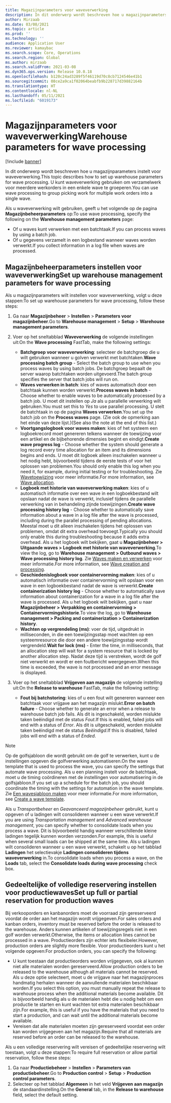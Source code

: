 ```yaml
---
title: Magazijnparameters voor waveverwerking
description: In dit onderwerp wordt beschreven hoe u magazijnparameters instelt voor waveverwerking. U kunt waveverwerking gebruiken om verzamelwerk voor meerdere werkorders in een enkele wave te groeperen.
author: Mirzaab
ms.date: 03/08/2021
ms.topic: article
ms.prod: ''
ms.technology: ''
audience: Application User
ms.reviewer: kamaybac
ms.search.scope: Core, Operations
ms.search.region: Global
ms.author: mirzaab
ms.search.validFrom: 2021-03-08
ms.dyn365.ops.version: Release 10.0.18
ms.openlocfilehash: b120c24ad3289f5f46119d70c8cb7124546e41b1
ms.sourcegitcommit: 08ce2a9ca1f02064beabfb9b228717d39882164b
ms.translationtype: HT
ms.contentlocale: nl-NL
ms.lasthandoff: 05/11/2021
ms.locfileid: "6019173"
---
```

# <a name="warehouse-parameters-for-wave-processing"></a><span data-ttu-id="ed981-104">Magazijnparameters voor waveverwerking</span><span class="sxs-lookup"><span data-stu-id="ed981-104">Warehouse parameters for wave processing</span></span>

[!include [banner](../includes/banner.md)]

<span data-ttu-id="ed981-105">In dit onderwerp wordt beschreven hoe u magazijnparameters instelt voor waveverwerking.</span><span class="sxs-lookup"><span data-stu-id="ed981-105">This topic describes how to set up warehouse parameters for wave processing.</span></span> <span data-ttu-id="ed981-106">U kunt waveverwerking gebruiken om verzamelwerk voor meerdere werkorders in een enkele wave te groeperen.</span><span class="sxs-lookup"><span data-stu-id="ed981-106">You can use wave processing to group picking work for multiple work orders into a single wave.</span></span>

<span data-ttu-id="ed981-107">Als u waveverwerking wilt gebruiken, geeft u het volgende op de pagina **Magazijnbeheerparameters** op:</span><span class="sxs-lookup"><span data-stu-id="ed981-107">To use wave processing, specify the following on the **Warehouse management parameters** page:</span></span>

- <span data-ttu-id="ed981-108">Of u waves kunt verwerken met een batchtaak.</span><span class="sxs-lookup"><span data-stu-id="ed981-108">If you can process waves by using a batch job.</span></span>
- <span data-ttu-id="ed981-109">Of u gegevens verzamelt in een logbestand wanneer waves worden verwerkt.</span><span class="sxs-lookup"><span data-stu-id="ed981-109">If you collect information in a log file when waves are processed.</span></span>

## <a name="set-up-warehouse-management-parameters-for-wave-processing"></a><span data-ttu-id="ed981-110">Magazijnbeheerparameters instellen voor waveverwerking</span><span class="sxs-lookup"><span data-stu-id="ed981-110">Set up warehouse management parameters for wave processing</span></span>

<span data-ttu-id="ed981-111">Als u magazijnparameters wilt instellen voor waveverwerking, volgt u deze stappen:</span><span class="sxs-lookup"><span data-stu-id="ed981-111">To set up warehouse parameters for wave processing, follow these steps:</span></span>

1. <span data-ttu-id="ed981-112">Ga naar **Magazijnbeheer** \> **Instellen** \> **Parameters voor magazijnbeheer**.</span><span class="sxs-lookup"><span data-stu-id="ed981-112">Go to **Warehouse management** \> **Setup** \> **Warehouse management parameters**.</span></span>

1. <span data-ttu-id="ed981-113">Voer op het sneltabblad **Waveverwerking** de volgende instellingen uit:</span><span class="sxs-lookup"><span data-stu-id="ed981-113">On the **Wave processing** FastTab, make the following settings:</span></span>

    - <span data-ttu-id="ed981-114">**Batchgroep voor waveverwerking**: selecteer de batchgroep die u wilt gebruiken wanneer u golven verwerkt met batchtaken.</span><span class="sxs-lookup"><span data-stu-id="ed981-114">**Wave processing batch group** - Select the batch group to use when you process waves by using batch jobs.</span></span> <span data-ttu-id="ed981-115">De batchgroep bepaalt de server waarop batchtaken worden uitgevoerd.</span><span class="sxs-lookup"><span data-stu-id="ed981-115">The batch group specifies the server that batch jobs will run on.</span></span>
    - <span data-ttu-id="ed981-116">**Waves verwerken in batch**: kies of waves automatisch door een batchtaak kunnen worden verwerkt.</span><span class="sxs-lookup"><span data-stu-id="ed981-116">**Process waves in batch** - Choose whether to enable waves to be automatically processed by a batch job.</span></span> <span data-ttu-id="ed981-117">U moet dit instellen op *Ja* als u parallelle verwerking wilt gebruiken.</span><span class="sxs-lookup"><span data-stu-id="ed981-117">You must set this to *Yes* to use parallel processing.</span></span> <span data-ttu-id="ed981-118">U stelt de batchtaak in op de pagina **Waves verwerken**.</span><span class="sxs-lookup"><span data-stu-id="ed981-118">You set up the batch job on the **Process waves** page.</span></span> <span data-ttu-id="ed981-119">(Zie ook de opmerking aan het einde van deze lijst.)</span><span class="sxs-lookup"><span data-stu-id="ed981-119">(See also the note at the end of this list.)</span></span>
    - <span data-ttu-id="ed981-120">**Voortgangslogboek voor waves maken**: kies of het systeem een logboekrecord moet genereren telkens wanneer de toewijzing voor een artikel en de bijbehorende dimensies begint en eindigt.</span><span class="sxs-lookup"><span data-stu-id="ed981-120">**Create wave progress log** - Choose whether the system should generate a log record every time allocation for an item and its dimensions begins and ends.</span></span> <span data-ttu-id="ed981-121">U moet dit logboek alleen inschakelen wanneer u het nodig hebt, bijvoorbeeld tijdens de eerste tests of voor het oplossen van problemen.</span><span class="sxs-lookup"><span data-stu-id="ed981-121">You should only enable this log when you need it, for example, during initial testing or for troubleshooting.</span></span> <span data-ttu-id="ed981-122">Zie [Wavetoewijzing](wave-allocation-method.md) voor meer informatie.</span><span class="sxs-lookup"><span data-stu-id="ed981-122">For more information, see [Wave allocation](wave-allocation-method.md).</span></span>
    - <span data-ttu-id="ed981-123">**Logboek met historie van waveverwerking maken**: kies of u automatisch informatie over een wave in een logboekbestand wilt opslaan nadat de wave is verwerkt, inclusief tijdens de parallelle verwerking van in behandeling zijnde toewijzingen.</span><span class="sxs-lookup"><span data-stu-id="ed981-123">**Create wave processing history log** - Choose whether to automatically save information about a wave in a log file after the wave is processed, including during the parallel processing of pending allocations.</span></span> <span data-ttu-id="ed981-124">Meestal moet u dit alleen inschakelen tijdens het oplossen van problemen, omdat dit extra overhead toevoegt.</span><span class="sxs-lookup"><span data-stu-id="ed981-124">Typically you should only enable this during troubleshooting because it adds extra overhead.</span></span> <span data-ttu-id="ed981-125">Als u het logboek wilt bekijken, gaat u **Magazijnbeheer \> Uitgaande waves \> Logboek met historie van waveverwerking**.</span><span class="sxs-lookup"><span data-stu-id="ed981-125">To view the log, go to **Warehouse management \> Outbound waves \> Wave processing history log**.</span></span> <span data-ttu-id="ed981-126">Zie [Waves maken en verwerken](wave-processing.md) voor meer informatie.</span><span class="sxs-lookup"><span data-stu-id="ed981-126">For more information, see [Wave creation and processing](wave-processing.md).</span></span>
    - <span data-ttu-id="ed981-127">**Geschiedenislogboek voor containervorming maken**: kies of u automatisch informatie over containervorming wilt opslaan voor een wave in een logboekbestand nadat de wave is verwerkt.</span><span class="sxs-lookup"><span data-stu-id="ed981-127">**Create containerization history log** - Choose whether to automatically save information about containerization for a wave in a log file after the wave is processed.</span></span> <span data-ttu-id="ed981-128">Als u het logboek wilt bekijken, gaat u naar **Magazijnbeheer \> Verpakking en containervorming \> Containervormingshistorie**.</span><span class="sxs-lookup"><span data-stu-id="ed981-128">To view the log, go to **Warehouse management \> Packing and containerization \> Containerization history**.</span></span>
    - <span data-ttu-id="ed981-129">**Wachten op vergrendeling (ms)**: voer de tijd, uitgedrukt in milliseconden, in die een toewijzingsstap moet wachten op een systeemresource die door een andere toewijzingsstap wordt vergrendeld.</span><span class="sxs-lookup"><span data-stu-id="ed981-129">**Wait for lock (ms)** - Enter the time, in milliseconds, that an allocation step will wait for a system resource that is locked by another allocation step.</span></span> <span data-ttu-id="ed981-130">Nadat deze tijd is verstreken, wordt de golf niet verwerkt en wordt er een foutbericht weergegeven.</span><span class="sxs-lookup"><span data-stu-id="ed981-130">When this time is exceeded, the wave is not processed and an error message is displayed.</span></span>

1. <span data-ttu-id="ed981-131">Voer op het sneltabblad **Vrijgeven aan magazijn** de volgende instelling uit:</span><span class="sxs-lookup"><span data-stu-id="ed981-131">On the **Release to warehouse** FastTab, make the following setting:</span></span>

    - <span data-ttu-id="ed981-132">**Fout bij batchstoring**: kies of u een fout wilt genereren wanneer een batchtaak voor vrijgave aan het magazijn mislukt.</span><span class="sxs-lookup"><span data-stu-id="ed981-132">**Error on batch failure** - Choose whether to generate an error when a release to warehouse batch job fails.</span></span> <span data-ttu-id="ed981-133">Als dit is ingeschakeld, worden mislukte taken beëindigd met de status *Fout*.</span><span class="sxs-lookup"><span data-stu-id="ed981-133">If this is enabled, failed jobs will end with a status of *Error*.</span></span> <span data-ttu-id="ed981-134">Als dit is uitgeschakeld, worden mislukte taken beëindigd met de status *Beëindigd*.</span><span class="sxs-lookup"><span data-stu-id="ed981-134">If this is disabled, failed jobs will end with a status of *Ended*.</span></span>

> [!NOTE]
> <span data-ttu-id="ed981-135">Op de golfsjabloon die wordt gebruikt om de golf te verwerken, kunt u de instellingen opgeven die golfverwerking automatiseren.</span><span class="sxs-lookup"><span data-stu-id="ed981-135">On the wave template that is used to process the wave, you can specify the settings that automate wave processing.</span></span> <span data-ttu-id="ed981-136">Als u een planning instelt voor de batchtaak, moet u de timing coördineren met de instellingen voor automatisering in de golfsjabloon.</span><span class="sxs-lookup"><span data-stu-id="ed981-136">If you set up a schedule for the batch job, you should coordinate the timing with the settings for automation in the wave template.</span></span> <span data-ttu-id="ed981-137">Zie [Een wavesjabloon maken](wave-templates.md) voor meer informatie.</span><span class="sxs-lookup"><span data-stu-id="ed981-137">For more information, see [Create a wave template](wave-templates.md).</span></span>
>
> <span data-ttu-id="ed981-138">Als u *Transportbeheer* en *Geavanceerd magazijnbeheer* gebruikt, kunt u opgeven of u ladingen wilt consolideren wanneer u een wave verwerkt.</span><span class="sxs-lookup"><span data-stu-id="ed981-138">If you are using *Transportation management* and *Advanced warehouse management*, you can specify whether to consolidate loads when you process a wave.</span></span> <span data-ttu-id="ed981-139">Dit is bijvoorbeeld handig wanneer verschillende kleine ladingen tegelijk kunnen worden verzonden.</span><span class="sxs-lookup"><span data-stu-id="ed981-139">For example, this is useful when several small loads can be shipped at the same time.</span></span> <span data-ttu-id="ed981-140">Als u ladingen wilt consolideren wanneer u een wave verwerkt, schakelt u op het tabblad **Ladingen** het selectievakje **Ladingen consolideren tijdens waveverwerking** in.</span><span class="sxs-lookup"><span data-stu-id="ed981-140">To consolidate loads when you process a wave, on the **Loads** tab, select the **Consolidate loads during wave processing** check box.</span></span></P>

## <a name="set-up-full-or-partial-reservation-for-production-waves"></a><span data-ttu-id="ed981-141">Gedeeltelijke of volledige reservering instellen voor productiewaves</span><span class="sxs-lookup"><span data-stu-id="ed981-141">Set up full or partial reservation for production waves</span></span>

<span data-ttu-id="ed981-142">Bij verkooporders en kanbanorders moet de voorraad zijn gereserveerd voordat de order aan het magazijn wordt vrijgegeven.</span><span class="sxs-lookup"><span data-stu-id="ed981-142">For sales orders and kanban orders, inventory must be reserved before the order is released to the warehouse.</span></span> <span data-ttu-id="ed981-143">Anders kunnen artikelen of toewijzingsregels niet in een golf worden verwerkt.</span><span class="sxs-lookup"><span data-stu-id="ed981-143">Otherwise, the items or allocation lines cannot be processed in a wave.</span></span> <span data-ttu-id="ed981-144">Productieorders zijn echter iets flexibeler.</span><span class="sxs-lookup"><span data-stu-id="ed981-144">However, production orders are slightly more flexible.</span></span> <span data-ttu-id="ed981-145">Voor productieorders kunt u het volgende opgeven:</span><span class="sxs-lookup"><span data-stu-id="ed981-145">For production orders, you can specify the following:</span></span>

- <span data-ttu-id="ed981-146">U kunt toestaan dat productieorders worden vrijgegeven, ook al kunnen niet alle materialen worden gereserveerd.</span><span class="sxs-lookup"><span data-stu-id="ed981-146">Allow production orders to be released to the warehouse although all materials cannot be reserved.</span></span> <span data-ttu-id="ed981-147">Als u deze optie selecteert, moet u de vrijgave naar het magazijnproces handmatig herhalen wanneer de aanvullende materialen beschikbaar worden.</span><span class="sxs-lookup"><span data-stu-id="ed981-147">If you select this option, you must manually repeat the release to warehouse process when the additional materials become available.</span></span> <span data-ttu-id="ed981-148">Dit is bijvoorbeeld handig als u de materialen hebt die u nodig hebt om een productie te starten en kunt wachten tot extra materialen beschikbaar zijn.</span><span class="sxs-lookup"><span data-stu-id="ed981-148">For example, this is useful if you have the materials that you need to start a production, and can wait until the additional materials become available.</span></span>
- <span data-ttu-id="ed981-149">Vereisen dat alle materialen moeten zijn gereserveerd voordat een order kan worden vrijgegeven aan het magazijn.</span><span class="sxs-lookup"><span data-stu-id="ed981-149">Require that all materials are reserved before an order can be released to the warehouse.</span></span>

<span data-ttu-id="ed981-150">Als u een volledige reservering wilt vereisen of gedeeltelijke reservering wilt toestaan, volgt u deze stappen:</span><span class="sxs-lookup"><span data-stu-id="ed981-150">To require full reservation or allow partial reservation, follow these steps:</span></span>

1. <span data-ttu-id="ed981-151">Ga naar **Productiebeheer** \> **Instellen** \> **Parameters van productiebeheer**.</span><span class="sxs-lookup"><span data-stu-id="ed981-151">Go to **Production control** \> **Setup** \> **Production control parameters**.</span></span>
1. <span data-ttu-id="ed981-152">Selecteer op het tabblad **Algemeen** in het veld **Vrijgeven aan magazijn** de standaardinstelling.</span><span class="sxs-lookup"><span data-stu-id="ed981-152">On the **General** tab, in the **Release to warehouse** field, select the default setting.</span></span>
